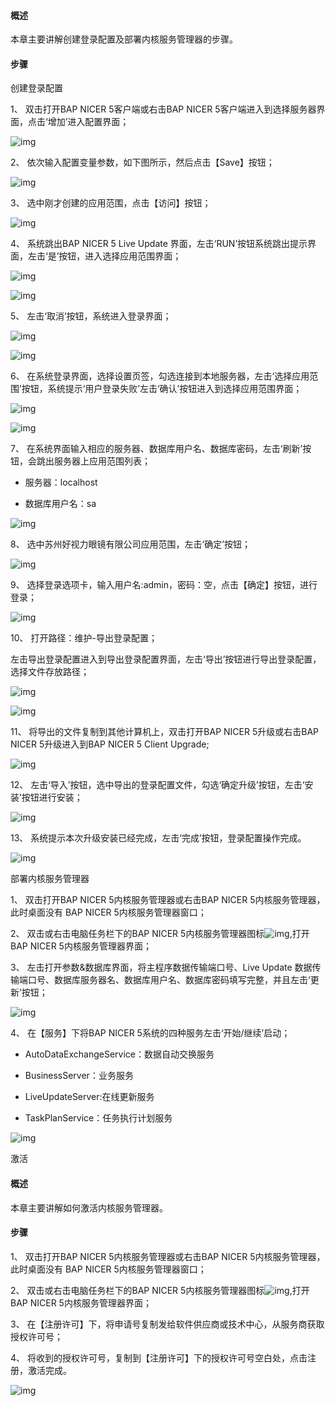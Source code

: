 #### **概述**

本章主要讲解创建登录配置及部署内核服务管理器的步骤。

#### **步骤**

创建登录配置

1、 双击打开BAP NICER 5客户端或右击BAP NICER 5客户端进入到选择服务器界面，点击‘增加’进入配置界面；

![img](images/pz5.1.png) 

2、 依次输入配置变量参数，如下图所示，然后点击【Save】按钮；

![img](images/pz5.2.png) 

3、 选中刚才创建的应用范围，点击【访问】按钮；

![img](images/pz5.3.png) 

4、 系统跳出BAP NICER 5 Live Update 界面，左击‘RUN’按钮系统跳出提示界面，左击‘是’按钮，进入选择应用范围界面；

![img](images/pz5.4.png) 

![img](images/pz5.5.png) 

5、 左击‘取消’按钮，系统进入登录界面；

![img](images/pz5.6.png)

![img](images/pz5.7.png)

6、 在系统登录界面，选择设置页签，勾选连接到本地服务器，左击‘选择应用范围’按钮，系统提示‘用户登录失败’左击‘确认’按钮进入到选择应用范围界面；

![img](images/pz5.8.png)

![img](images/pz5.9.png)

7、 在系统界面输入相应的服务器、数据库用户名、数据库密码，左击‘刷新’按钮，会跳出服务器上应用范围列表；

- 服务器：localhost

- 数据库用户名：sa

![img](images/pz5.10.png) 

8、 选中苏州好视力眼镜有限公司应用范围，左击‘确定’按钮；

![img](images/pz5.11.png) 

9、 选择登录选项卡，输入用户名:admin，密码：空，点击【确定】按钮，进行登录；

![img](images/pz5.12.png)

10、 打开路径：维护-导出登录配置；

左击导出登录配置进入到导出登录配置界面，左击‘导出’按钮进行导出登录配置，选择文件存放路径；

![img](images/pz5.13.png) 

![img](images/pz5.14.png) 

11、 将导出的文件复制到其他计算机上，双击打开BAP NICER 5升级或右击BAP NICER 5升级进入到BAP NICER 5 Client Upgrade;

![img](images/pz5.15.png) 

12、 左击‘导入’按钮，选中导出的登录配置文件，勾选‘确定升级’按钮，左击‘安装’按钮进行安装；

![img](images/pz5.16.png) 

13、 系统提示本次升级安装已经完成，左击‘完成’按钮，登录配置操作完成。

![img](images/pz5.17.png) 

部署内核服务管理器

1、 双击打开BAP NICER 5内核服务管理器或右击BAP NICER 5内核服务管理器，此时桌面没有 BAP NICER 5内核服务管理器窗口；

2、 双击或右击电脑任务栏下的BAP NICER 5内核服务管理器图标![img](images/pz5.18.png),打开BAP NICER 5内核服务管理器界面；

3、 左击打开参数&数据库界面，将主程序数据传输端口号、Live Update 数据传输端口号、数据库服务器名、数据库用户名、数据库密码填写完整，并且左击‘更新’按钮；

![img](images/pz5.19.png) 

4、 在【服务】下将BAP NICER 5系统的四种服务左击‘开始/继续’启动；

- AutoDataExchangeService：数据自动交换服务

- BusinessServer：业务服务

- LiveUpdateServer:在线更新服务

- TaskPlanService：任务执行计划服务

![img](images/pz5.20.png) 

激活

#### **概述**

本章主要讲解如何激活内核服务管理器。

#### **步骤**

1、 双击打开BAP NICER 5内核服务管理器或右击BAP NICER 5内核服务管理器，此时桌面没有 BAP NICER 5内核服务管理器窗口；

2、 双击或右击电脑任务栏下的BAP NICER 5内核服务管理器图标![img](images/pz5.21.png),打开BAP NICER 5内核服务管理器界面；

3、 在【注册许可】下，将申请号复制发给软件供应商或技术中心，从服务商获取授权许可号；

4、 将收到的授权许可号，复制到【注册许可】下的授权许可号空白处，点击注册，激活完成。

![img](images/pz5.22.png)